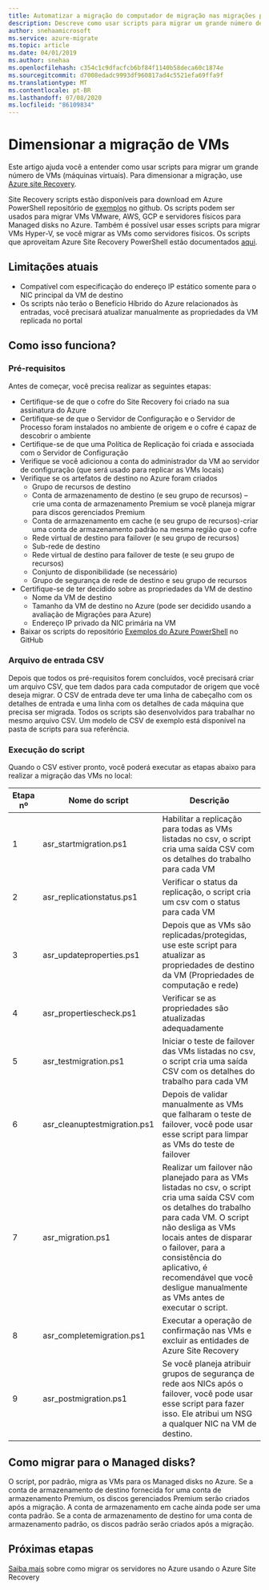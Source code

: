 ```yaml
---
title: Automatizar a migração do computador de migração nas migrações para Azure
description: Descreve como usar scripts para migrar um grande número de computadores nas migrações para Azure
author: snehaamicrosoft
ms.service: azure-migrate
ms.topic: article
ms.date: 04/01/2019
ms.author: snehaa
ms.openlocfilehash: c354c1c9dfacfcb6bf84f1140b58deca60c1874e
ms.sourcegitcommit: d7008edadc9993df960817ad4c5521efa69ffa9f
ms.translationtype: MT
ms.contentlocale: pt-BR
ms.lasthandoff: 07/08/2020
ms.locfileid: "86109834"
---
```

# <a name="scale-migration-of-vms"></a>Dimensionar a migração de VMs 

Este artigo ajuda você a entender como usar scripts para migrar um grande número de VMs (máquinas virtuais). Para dimensionar a migração, use [Azure site Recovery](../site-recovery/site-recovery-overview.md). 

Site Recovery scripts estão disponíveis para download em Azure PowerShell repositório de [exemplos](https://github.com/Azure/azure-docs-powershell-samples/tree/master/azure-migrate/migrate-at-scale-with-site-recovery) no github. Os scripts podem ser usados para migrar VMs VMware, AWS, GCP e servidores físicos para Managed disks no Azure. Também é possível usar esses scripts para migrar VMs Hyper-V, se você migrar as VMs como servidores físicos. Os scripts que aproveitam Azure Site Recovery PowerShell estão documentados [aqui](../site-recovery/vmware-azure-disaster-recovery-powershell.md).

## <a name="current-limitations"></a>Limitações atuais
- Compatível com especificação do endereço IP estático somente para o NIC principal da VM de destino
- Os scripts não terão o Benefício Híbrido do Azure relacionados às entradas, você precisará atualizar manualmente as propriedades da VM replicada no portal

## <a name="how-does-it-work"></a>Como isso funciona?

### <a name="prerequisites"></a>Pré-requisitos
Antes de começar, você precisa realizar as seguintes etapas:
- Certifique-se de que o cofre do Site Recovery foi criado na sua assinatura do Azure
- Certifique-se de que o Servidor de Configuração e o Servidor de Processo foram instalados no ambiente de origem e o cofre é capaz de descobrir o ambiente
- Certifique-se de que uma Política de Replicação foi criada e associada com o Servidor de Configuração
- Verifique se você adicionou a conta do administrador da VM ao servidor de configuração (que será usado para replicar as VMs locais)
- Verifique se os artefatos de destino no Azure foram criados
    - Grupo de recursos de destino
    - Conta de armazenamento de destino (e seu grupo de recursos) – crie uma conta de armazenamento Premium se você planeja migrar para discos gerenciados Premium
    - Conta de armazenamento em cache (e seu grupo de recursos)-criar uma conta de armazenamento padrão na mesma região que o cofre
    - Rede virtual de destino para failover (e seu grupo de recursos)
    - Sub-rede de destino
    - Rede virtual de destino para failover de teste (e seu grupo de recursos)
    - Conjunto de disponibilidade (se necessário)
    - Grupo de segurança de rede de destino e seu grupo de recursos
- Certifique-se de ter decidido sobre as propriedades da VM de destino
    - Nome da VM de destino
    - Tamanho da VM de destino no Azure (pode ser decidido usando a avaliação de Migrações para Azure)
    - Endereço IP privado da NIC primária na VM
- Baixar os scripts do repositório [Exemplos do Azure PowerShell](https://github.com/Azure/azure-docs-powershell-samples/tree/master/azure-migrate/migrate-at-scale-with-site-recovery) no GitHub

### <a name="csv-input-file"></a>Arquivo de entrada CSV
Depois que todos os pré-requisitos forem concluídos, você precisará criar um arquivo CSV, que tem dados para cada computador de origem que você deseja migrar. O CSV de entrada deve ter uma linha de cabeçalho com os detalhes de entrada e uma linha com os detalhes de cada máquina que precisa ser migrada. Todos os scripts são desenvolvidos para trabalhar no mesmo arquivo CSV. Um modelo de CSV de exemplo está disponível na pasta de scripts para sua referência.

### <a name="script-execution"></a>Execução do script
Quando o CSV estiver pronto, você poderá executar as etapas abaixo para realizar a migração das VMs no local:

**Etapa nº** | **Nome do script** | **Descrição**
--- | --- | ---
1 | asr_startmigration.ps1 | Habilitar a replicação para todas as VMs listadas no csv, o script cria uma saída CSV com os detalhes do trabalho para cada VM
2 | asr_replicationstatus.ps1 | Verificar o status da replicação, o script cria um csv com o status para cada VM
3 | asr_updateproperties.ps1 | Depois que as VMs são replicadas/protegidas, use este script para atualizar as propriedades de destino da VM (Propriedades de computação e rede)
4 | asr_propertiescheck.ps1 | Verificar se as propriedades são atualizadas adequadamente
5 | asr_testmigration.ps1 |  Iniciar o teste de failover das VMs listadas no csv, o script cria uma saída CSV com os detalhes do trabalho para cada VM
6 | asr_cleanuptestmigration.ps1 | Depois de validar manualmente as VMs que falharam o teste de failover, você pode usar esse script para limpar as VMs do teste de failover
7 | asr_migration.ps1 | Realizar um failover não planejado para as VMs listadas no csv, o script cria uma saída CSV com os detalhes do trabalho para cada VM. O script não desliga as VMs locais antes de disparar o failover, para a consistência do aplicativo, é recomendável que você desligue manualmente as VMs antes de executar o script.
8 | asr_completemigration.ps1 | Executar a operação de confirmação nas VMs e excluir as entidades de Azure Site Recovery
9 | asr_postmigration.ps1 | Se você planeja atribuir grupos de segurança de rede aos NICs após o failover, você pode usar esse script para fazer isso. Ele atribui um NSG a qualquer NIC na VM de destino.

## <a name="how-to-migrate-to-managed-disks"></a>Como migrar para o Managed disks?
O script, por padrão, migra as VMs para os Managed disks no Azure. Se a conta de armazenamento de destino fornecida for uma conta de armazenamento Premium, os discos gerenciados Premium serão criados após a migração. A conta de armazenamento em cache ainda pode ser uma conta padrão. Se a conta de armazenamento de destino for uma conta de armazenamento padrão, os discos padrão serão criados após a migração. 

## <a name="next-steps"></a>Próximas etapas

[Saiba mais](../site-recovery/migrate-tutorial-on-premises-azure.md) sobre como migrar os servidores no Azure usando o Azure Site Recovery
